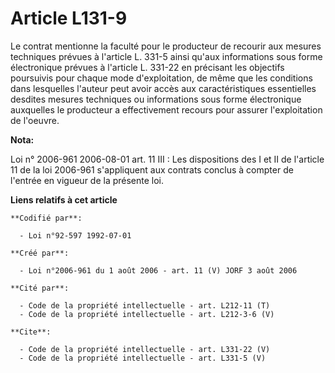 # Article L131-9

Le contrat mentionne la faculté pour le producteur de recourir aux mesures techniques prévues à l'article L. 331-5 ainsi
qu'aux informations sous forme électronique prévues à l'article L. 331-22 en précisant les objectifs poursuivis pour chaque
mode d'exploitation, de même que les conditions dans lesquelles l'auteur peut avoir accès aux caractéristiques essentielles
desdites mesures techniques ou informations sous forme électronique auxquelles le producteur a effectivement recours pour
assurer l'exploitation de l'oeuvre.

**Nota:**

Loi n° 2006-961 2006-08-01 art. 11 III : Les dispositions des I et II de l'article 11 de la loi 2006-961 s'appliquent aux
contrats conclus à compter de l'entrée en vigueur de la présente loi.

**Liens relatifs à cet article**

	**Codifié par**:

	  - Loi n°92-597 1992-07-01

	**Créé par**:

	  - Loi n°2006-961 du 1 août 2006 - art. 11 (V) JORF 3 août 2006

	**Cité par**:

	  - Code de la propriété intellectuelle - art. L212-11 (T)
	  - Code de la propriété intellectuelle - art. L212-3-6 (V)

	**Cite**:

	  - Code de la propriété intellectuelle - art. L331-22 (V)
	  - Code de la propriété intellectuelle - art. L331-5 (V)

